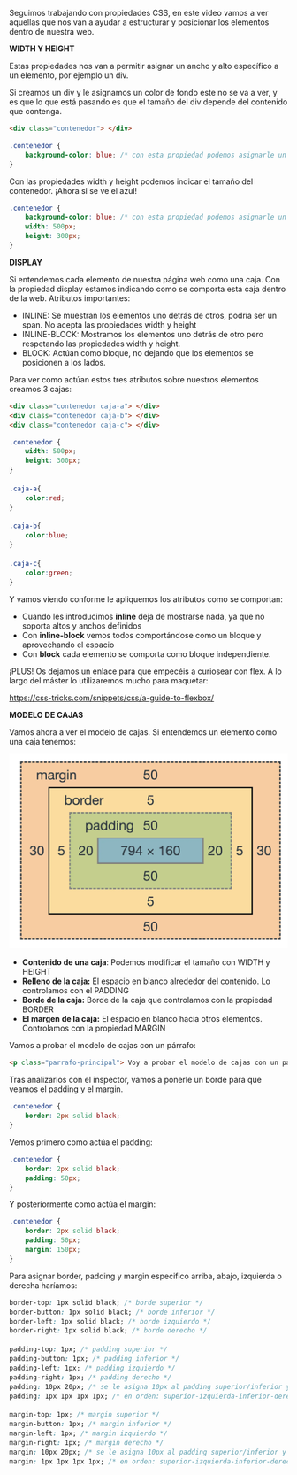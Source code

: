 
Seguimos trabajando con propiedades CSS, en este video vamos a ver aquellas que nos van a ayudar a estructurar y posicionar los elementos dentro de nuestra web.

**WIDTH Y HEIGHT**

Estas propiedades nos van a permitir asignar un ancho y alto específico a un elemento, por ejemplo un div. 

Si creamos un div y le asignamos un color de fondo este no se va a ver, y es que lo que está pasando es que el tamaño del div depende del contenido que contenga.

 

```html
<div class="contenedor"> </div>
```

```css
.contenedor {
	background-color: blue; /* con esta propiedad podemos asignarle un color al fondo*/
}
```

 

Con las propiedades width y height podemos indicar el tamaño del contenedor. ¡Ahora si se ve el azul!

```css
.contenedor {
	background-color: blue; /* con esta propiedad podemos asignarle un color al fondo*/
	width: 500px;
	height: 300px;
}
```

 

**DISPLAY**

Si entendemos cada elemento de nuestra página web como una caja. Con la propiedad display estamos indicando como se comporta esta caja dentro de la web. Atributos importantes:

- INLINE: Se muestran los elementos uno detrás de otros, podría ser un span. No acepta las propiedades width y height
- INLINE-BLOCK:  Mostramos los elementos uno detrás de otro pero respetando las propiedades width y height.
- BLOCK: Actúan como bloque, no dejando que los elementos se posicionen a los lados.

Para ver como actúan estos tres atributos sobre nuestros elementos creamos 3 cajas:

```html
<div class="contenedor caja-a"> </div>
<div class="contenedor caja-b"> </div>
<div class="contenedor caja-c"> </div>
```

```css
.contenedor {
	width: 500px;
	height: 300px;
}

.caja-a{
	color:red;
}

.caja-b{
	color:blue;
}

.caja-c{
	color:green;
}
```

Y vamos viendo conforme le apliquemos los atributos como se comportan:

- Cuando les introducimos **inline** deja de mostrarse nada, ya que no soporta altos y anchos definidos
- Con **inline-block** vemos todos comportándose como un bloque y aprovechando el espacio
- Con **block** cada elemento se comporta como bloque independiente.

¡PLUS! Os dejamos un enlace para que empecéis a curiosear con flex. A lo largo del máster lo utilizaremos mucho para maquetar:


https://css-tricks.com/snippets/css/a-guide-to-flexbox/


 

**MODELO DE CAJAS**

Vamos ahora a ver el modelo de cajas. Si entendemos un elemento como una caja tenemos:

![Modelo de cajas](S4-recursos/img/modelo-de-cajas.jpg)

- **Contenido de una caja**: Podemos modificar el tamaño con WIDTH y HEIGHT
- **Relleno de la caja:** El espacio en blanco alrededor del contenido. Lo controlamos con el PADDING
- **Borde de la caja:** Borde de la caja que controlamos con la propiedad BORDER
- **El margen de la caja:** El espacio en blanco hacia otros elementos. Controlamos con la propiedad MARGIN

Vamos a probar el modelo de cajas con un párrafo:

```html
<p class="parrafo-principal"> Voy a probar el modelo de cajas con un párrafo</p>
```

Tras analizarlos con el inspector, vamos a ponerle un borde para que veamos el padding y el margin.

```css
.contenedor {
	border: 2px solid black;
}
```

 

Vemos primero como actúa el padding:

```css
.contenedor {
	border: 2px solid black;
	padding: 50px;
}
```

 

Y posteriormente como actúa el margin:

```css
.contenedor {
	border: 2px solid black;
	padding: 50px;
	margin: 150px;
}
```

 

Para asignar border, padding y margin especifico arriba, abajo, izquierda o derecha haríamos:

```css
border-top: 1px solid black; /* borde superior */
border-button: 1px solid black; /* borde inferior */
border-left: 1px solid black; /* borde izquierdo */
border-right: 1px solid black; /* borde derecho */

padding-top: 1px; /* padding superior */
padding-button: 1px; /* padding inferior */
padding-left: 1px; /* padding izquierdo */
padding-right: 1px; /* padding derecho */
padding: 10px 20px; /* se le asigna 10px al padding superior/inferior y 20 al derecho/izquierdo */
padding: 1px 1px 1px 1px; /* en orden: superior-izquierda-inferior-derecha */

margin-top: 1px; /* margin superior */
margin-button: 1px; /* margin inferior */
margin-left: 1px; /* margin izquierdo */
margin-right: 1px; /* margin derecho */
margin: 10px 20px; /* se le asigna 10px al padding superior/inferior y 20 al derecho/izquierdo */
margin: 1px 1px 1px 1px; /* en orden: superior-izquierda-inferior-derecha */

```

 
